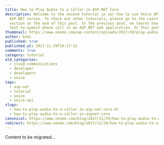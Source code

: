 ```yaml
---
title: How to Play Audio to a Caller in ASP.NET Core
description: Welcome to the second tutorial in our how to use Voice APIs with
  ASP.NET series. To check out other tutorials, please go to the Learn more
  section at the end of this post. In the previous post, we learnt how to make a
  text-to-speech phone call in an ASP.NET web application. In this post, we […]
thumbnail: https://www.nexmo.com/wp-content/uploads/2017/10/play-audio-asp-net-core.png
author: bibi
published: true
published_at: 2017-11-29T16:17:12
comments: true
category: tutorial
old_categories:
  - cloud-communications
  - developer
  - developers
  - voice
tags:
  - asp-net
  - tutorial
  - voice
  - voice-api
slugs:
  - how-to-play-audio-to-a-caller-in-asp-net-core-dr
  - how-to-play-audio-to-a-caller-in-aspnet-core
canonical: https://www.nexmo.com/blog/2017/11/29/how-to-play-audio-to-a-caller-in-asp-net-core-dr
redirect: https://www.nexmo.com/blog/2017/11/29/how-to-play-audio-to-a-caller-in-asp-net-core-dr
---
```

Content to be migrated...
